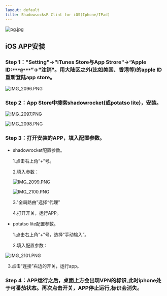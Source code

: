 ```yaml
---
layout: default
title: ShadowsocksR Clint for iOS(Iphone/IPad)
---
```

![og.jpg][og]

## iOS APP安装
### Step 1："Setting"->"iTunes Store与App Strore"->“Apple ID:`***@***`”->"注销"。用大陆区之外(比如美国、香港等)的apple ID重新登陆app store。


![IMG_2096.PNG][2096]


### Step 2：App Store中搜索shadowrocket(或potatso lite)，安装。

![IMG_2097.PNG][2097]

![IMG_2098.PNG][2098]
 
### Step 3：打开安装的APP，填入配置参数。

- shadowrocket配置参数。

  1.点击右上角“+”号。

  2.填入参数：


  ![IMG_2099.PNG][2099]


  ![IMG_2100.PNG][2100]


  3."全局路由"选择“代理”  

  4.打开开关，运行APP。

 - potatso lite配置参数。

   1.点击右上角“+”号，选择“手动输入”。

   2.填入配置参数：


  ![IMG_2101.PNG][2101]


   3.点击“连接”右边的开关，运行app。


### Step 4：APP运行之后，桌面上方会出现VPN的标识,此时iphone处于可番茄状态。再次点击开关，APP停止运行,标识会消失。


[og]:<https://i.loli.net/2017/11/02/59fb1b7f5cf3c.jpg>
[2096]:<https://i.loli.net/2017/11/02/59fb1e9fc8b75.png>
[2097]:<https://i.loli.net/2017/11/02/59fb2052e5836.png>
[2098]:<https://i.loli.net/2017/11/02/59fb2052f34f3.png>
[2099]:<https://i.loli.net/2017/11/02/59fb2206c46ae.png>
[2100]:<https://i.loli.net/2017/11/02/59fb2206c1772.png>
[2101]:<https://i.loli.net/2017/11/02/59fb23dc298c3.png>
